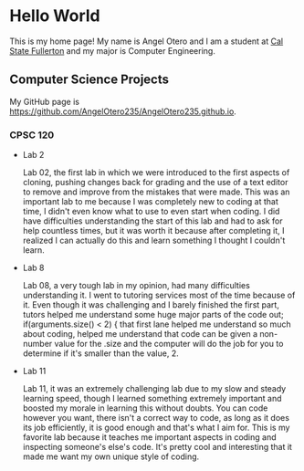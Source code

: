 # Hello World

This is my home page! My name is Angel Otero and I am a student at [Cal State Fullerton](http://www.fullerton.edu/) and my major is Computer Engineering.

## Computer Science Projects

My GitHub page is https://github.com/AngelOtero235/AngelOtero235.github.io.

### CPSC 120

* Lab 2

     Lab 02, the first lab in which we were introduced to the first aspects of cloning, pushing changes back for grading 
and the use of a text editor to remove and improve from the mistakes that were made. This was an important lab to me 
because I was completely new to coding at that time, I didn't even know what to use to even start when coding. I did 
have difficulties understanding the start of this lab and had to ask for help countless times, but it was worth it because
after completing it, I realized I can actually do this and learn something I thought I couldn't learn. 

* Lab 8

    Lab 08, a very tough lab in my opinion, had many difficulties understanding it. I went to tutoring services most of 
the time because of it. Even though it was challenging and I barely finished the first part, tutors helped me understand 
some huge major parts of the code out; if(arguments.size() < 2) { that first lane helped me understand so much about 
coding, helped me understand that code can be given a non-number value for the .size and the computer will do the job 
for you to determine if it's smaller than the value, 2. 


* Lab 11

    Lab 11, it was an extremely challenging lab due to my slow and steady learning speed, though I learned something 
extremely important and boosted my morale in learning this without doubts. You can code however you want, there isn't 
a correct way to code, as long as it does its job efficiently, it is good enough and that's what I aim for. This is my 
favorite lab because it teaches me important aspects in coding and inspecting someone's else's code. It's pretty cool 
and interesting that it made me want my own unique style of coding.